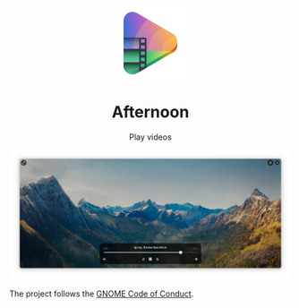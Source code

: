 <div align="center">
  <img src="data/icons/hicolor/scalable/apps/org.gnome.Afternoon.svg" width="128" height="128">

  # Afternoon

  Play videos

  <img src="data/screenshots/1.png">
</div>

The project follows the [GNOME Code of Conduct](https://conduct.gnome.org/).
